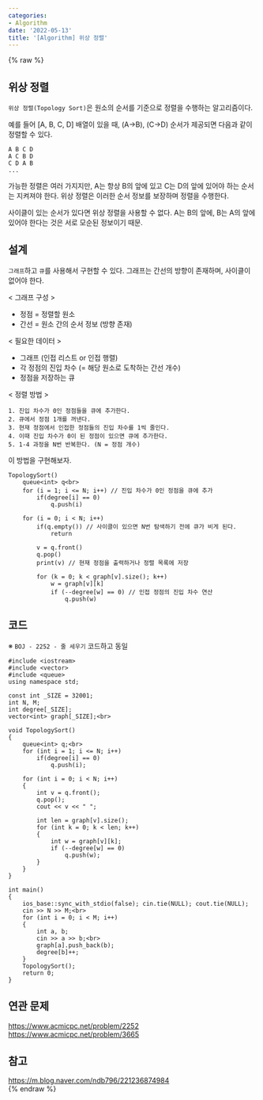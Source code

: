 ```yaml
---
categories:
- Algorithm
date: '2022-05-13'
title: '[Algorithm] 위상 정렬'
---
```


{% raw %}
## 위상 정렬
`위상 정렬(Topology Sort)`은 원소의 순서를 기준으로 정렬을 수행하는 알고리즘이다.

예를 들어 [A, B, C, D] 배열이 있을 때, (A→B), (C→D) 순서가 제공되면 다음과 같이 정렬할 수 있다.
```
A B C D
A C B D
C D A B
...
``` 
가능한 정렬은 여러 가지지만, A는 항상 B의 앞에 있고 C는 D의 앞에 있어야 하는 순서는 지켜져야 한다. 위상 정렬은 이러한 순서 정보를 보장하며 정렬을 수행한다.

사이클이 있는 순서가 있다면 위상 정렬을 사용할 수 없다. A는 B의 앞에, B는 A의 앞에 있어야 한다는 것은 서로 모순된 정보이기 때문.

## 설계
`그래프`하고 `큐`를 사용해서 구현할 수 있다. 그래프는 간선의 방향이 존재하며, 사이클이 없어야 한다.

< 그래프 구성 >
- 정점 = 정렬할 원소
- 간선 = 원소 간의 순서 정보 (방향 존재)

< 필요한 데이터 >
- 그래프 (인접 리스트 or 인접 행렬)
- 각 정점의 진입 차수 (= 해당 원소로 도착하는 간선 개수)
- 정점을 저장하는 큐

< 정렬 방법 >
```
1. 진입 차수가 0인 정점들을 큐에 추가한다.
2. 큐에서 정점 1개를 꺼낸다.
3. 현재 정점에서 인접한 정점들의 진입 차수를 1씩 줄인다.
4. 이때 진입 차수가 0이 된 정점이 있으면 큐에 추가한다.
5. 1-4 과정을 N번 반복한다. (N = 정점 개수)
```

이 방법을 구현해보자.
```
TopologySort()
	queue<int> q<br>
	for (i = 1; i <= N; i++) // 진입 차수가 0인 정점을 큐에 추가
		if(degree[i] == 0)
			q.push(i)

	for (i = 0; i < N; i++)
		if(q.empty()) // 사이클이 있으면 N번 탐색하기 전에 큐가 비게 된다.
			return
		
		v = q.front()
		q.pop()
		print(v) // 현재 정점을 출력하거나 정렬 목록에 저장

		for (k = 0; k < graph[v].size(); k++)
			w = graph[v][k]
			if (--degree[w] == 0) // 인접 정점의 진입 차수 연산
				q.push(w)
```

## 코드
※ `BOJ - 2252 - 줄 세우기` 코드하고 동일
```
#include <iostream>
#include <vector>
#include <queue>
using namespace std;

const int _SIZE = 32001;
int N, M;
int degree[_SIZE];
vector<int> graph[_SIZE];<br>

void TopologySort()
{
	queue<int> q;<br>
	for (int i = 1; i <= N; i++)
		if(degree[i] == 0)
			q.push(i);

	for (int i = 0; i < N; i++)
	{
		int v = q.front();
		q.pop();
		cout << v << " ";

		int len = graph[v].size();
		for (int k = 0; k < len; k++)
		{
			int w = graph[v][k];
			if (--degree[w] == 0)
				q.push(w);
		}
	}
}

int main()
{
	ios_base::sync_with_stdio(false); cin.tie(NULL); cout.tie(NULL);
	cin >> N >> M;<br>
	for (int i = 0; i < M; i++)
	{
		int a, b;
		cin >> a >> b;<br>
		graph[a].push_back(b);
		degree[b]++;
	}
	TopologySort();
	return 0;
}
```

## 연관 문제
https://www.acmicpc.net/problem/2252<br>
https://www.acmicpc.net/problem/3665<br>

## 참고
https://m.blog.naver.com/ndb796/221236874984<br>
{% endraw %}